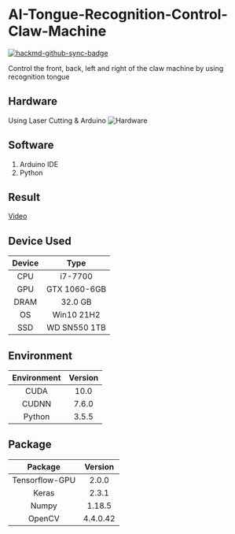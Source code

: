 # AI-Tongue-Recognition-Control-Claw-Machine

[![hackmd-github-sync-badge](https://hackmd.io/UPWZnpdvTUuQMMEeAAKW8Q/badge)](https://hackmd.io/UPWZnpdvTUuQMMEeAAKW8Q)

Control the front, back, left and right of the claw machine by using recognition tongue


## Hardware
Using Laser Cutting & Arduino
![Hardware](https://i.imgur.com/PEPxhPz.jpg)

## Software
1. Arduino IDE
2. Python

## Result
[Video](https://youtu.be/sLi8vGLj7lY)

## Device Used

| Device |     Type     |
|:------:|:------------:|
|  CPU   |   i7-7700    |
|  GPU   | GTX 1060-6GB |
|  DRAM  |   32.0 GB    |
|   OS   |  Win10 21H2  |
|  SSD   | WD SN550 1TB |

## Environment
| Environment | Version |
|:-----------:|:-------:|
|    CUDA     |  10.0   |
|    CUDNN    |  7.6.0  |
|   Python    |  3.5.5  |

## Package
|    Package     | Version  |
|:--------------:|:--------:|
| Tensorflow-GPU |  2.0.0   |
|     Keras      |  2.3.1   |
|     Numpy      |  1.18.5  |
|     OpenCV     | 4.4.0.42 |
